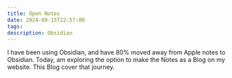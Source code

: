 ```yaml
---
title: Open Notes
date: 2024-09-15T22:57:00
tags: 
description: Obsidian
---
```

I have been using Obsidian, and have 80% moved away from Apple notes to Obsidian. Today, am exploring the option to make the Notes as a Blog on my website. This Blog cover that journey. 